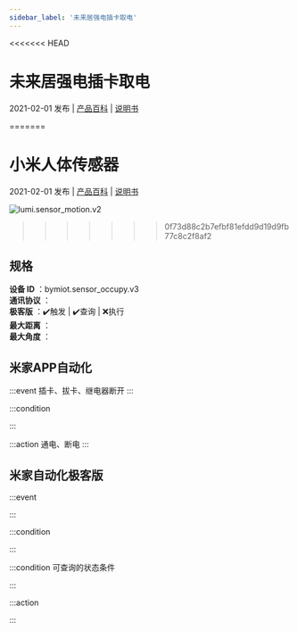 ```yaml
---
sidebar_label: '未来居强电插卡取电'
---
```

<<<<<<< HEAD
# 未来居强电插卡取电

2021-02-01 发布 | [产品百科](https://home.mi.com/webapp/content/baike/product/index.html?model=bymiot.sensor_occupy.v3/) | [说明书](https://home.mi.com/views/introduction.html?model=bymiot.sensor_occupy.v3&region=cn)

<!-- ![bymiot.sensor_occupy.v3]() -->
=======
# 小米人体传感器

2021-02-01 发布 | [产品百科](https://home.mi.com/webapp/content/baike/product/index.html?model=bymiot.sensor_occupy.v3/) | [说明书](https://home.mi.com/views/introduction.html?model=bymiot.sensor_occupy.v3&region=cn)

![lumi.sensor_motion.v2](#)
>>>>>>> 0f73d88c2b7efbf81efdd9d19d9fb77c8c2f8af2

## 规格  
> 
**设备 ID** ：bymiot.sensor_occupy.v3  
**通讯协议** ：  
**极客版**  ：✔️触发 | ✔️查询 | ❌执行  
**最大距离** ：  
**最大角度** ：  

## 米家APP自动化  

:::event
插卡、拔卡、继电器断开
:::

:::condition

:::

:::action
通电、断电
:::

## 米家自动化极客版  

:::event

:::

:::condition

:::

:::condition 可查询的状态条件

:::

:::action

:::

        
